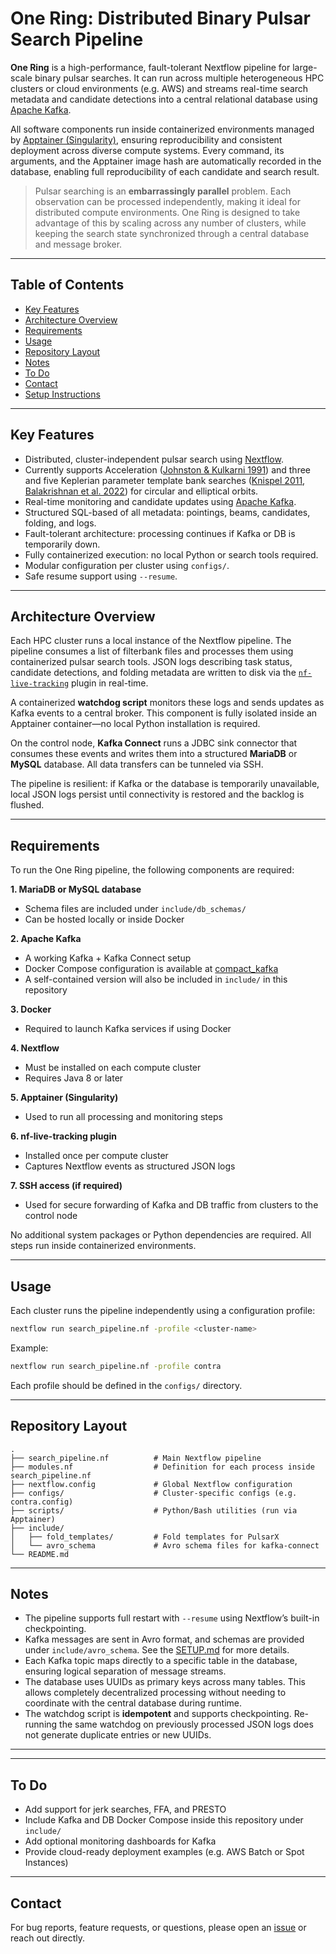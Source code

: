 # One Ring: Distributed Binary Pulsar Search Pipeline

**One Ring** is a high-performance, fault-tolerant Nextflow pipeline for large-scale binary pulsar searches. It can run across multiple heterogeneous HPC clusters or cloud environments (e.g. AWS) and streams real-time search metadata and candidate detections into a central relational database using [Apache Kafka](https://kafka.apache.org/).

All software components run inside containerized environments managed by [Apptainer (Singularity)](https://apptainer.org/), ensuring reproducibility and consistent deployment across diverse compute systems. Every command, its arguments, and the Apptainer image hash are automatically recorded in the database, enabling full reproducibility of each candidate and search result.


> Pulsar searching is an **embarrassingly parallel** problem. Each observation can be processed independently, making it ideal for distributed compute environments. One Ring is designed to take advantage of this by scaling across any number of clusters, while keeping the search state synchronized through a central database and message broker.

---

## Table of Contents

* [Key Features](#key-features)
* [Architecture Overview](#architecture-overview)
* [Requirements](#requirements)
* [Usage](#usage)
* [Repository Layout](#repository-layout)
* [Notes](#notes)
* [To Do](#to-do)
* [Contact](#contact)
* [Setup Instructions](SETUP.md)

---

## Key Features

* Distributed, cluster-independent pulsar search using [Nextflow](https://www.nextflow.io/).
* Currently supports Acceleration ([Johnston & Kulkarni 1991](https://ui.adsabs.harvard.edu/abs/1991ApJ...368..504J/abstract)) and three and five Keplerian parameter template bank searches ([Knispel 2011](https://ui.adsabs.harvard.edu/abs/2011PhDT.......293K/abstract), [Balakrishnan et al. 2022](https://ui.adsabs.harvard.edu/abs/2022MNRAS.511.1265B/abstract)) for circular and elliptical orbits.
* Real-time monitoring and candidate updates using [Apache Kafka](https://kafka.apache.org/).
* Structured SQL-based  of all metadata: pointings, beams, candidates, folding, and logs.
* Fault-tolerant architecture: processing continues if Kafka or DB is temporarily down.
* Fully containerized execution: no local Python or search tools required.
* Modular configuration per cluster using `configs/`.
* Safe resume support using `--resume`.

---

## Architecture Overview

Each HPC cluster runs a local instance of the Nextflow pipeline. The pipeline consumes a list of filterbank files and processes them using containerized pulsar search tools. JSON logs describing task status, candidate detections, and folding metadata are written to disk via the [`nf-live-tracking`](https://github.com/vishnubk/nf-live-tracking) plugin in real-time.

A containerized **watchdog script** monitors these logs and sends updates as Kafka events to a central broker. This component is fully isolated inside an Apptainer container—no local Python installation is required.

On the control node, **Kafka Connect** runs a JDBC sink connector that consumes these events and writes them into a structured **MariaDB** or **MySQL** database. All data transfers can be tunneled via SSH.

The pipeline is resilient: if Kafka or the database is temporarily unavailable, local JSON logs persist until connectivity is restored and the backlog is flushed.

---

## Requirements

To run the One Ring pipeline, the following components are required:

**1. MariaDB or MySQL database**

* Schema files are included under `include/db_schemas/`
* Can be hosted locally or inside Docker

**2. Apache Kafka**

* A working Kafka + Kafka Connect setup
* Docker Compose configuration is available at [compact\_kafka](https://github.com/erc-compact/compact_kafka)
* A self-contained version will also be included in `include/` in this repository

**3. Docker**

* Required to launch Kafka services if using Docker

**4. Nextflow**

* Must be installed on each compute cluster
* Requires Java 8 or later

**5. Apptainer (Singularity)**

* Used to run all processing and monitoring steps

**6. nf-live-tracking plugin**

* Installed once per compute cluster
* Captures Nextflow events as structured JSON logs

**7. SSH access (if required)**

* Used for secure forwarding of Kafka and DB traffic from clusters to the control node

No additional system packages or Python dependencies are required. All steps run inside containerized environments.

---

## Usage

Each cluster runs the pipeline independently using a configuration profile:

```bash
nextflow run search_pipeline.nf -profile <cluster-name>
```

Example:

```bash
nextflow run search_pipeline.nf -profile contra
```

Each profile should be defined in the `configs/` directory. 

---

## Repository Layout

```plaintext
.
├── search_pipeline.nf          # Main Nextflow pipeline
├── modules.nf                  # Definition for each process inside search_pipeline.nf
├── nextflow.config             # Global Nextflow configuration
├── configs/                    # Cluster-specific configs (e.g. contra.config)
├── scripts/                    # Python/Bash utilities (run via Apptainer)
├── include/
│   ├── fold_templates/         # Fold templates for PulsarX
│   └── avro_schema             # Avro schema files for kafka-connect
└── README.md
```

---



## Notes

* The pipeline supports full restart with `--resume` using Nextflow’s built-in checkpointing.
* Kafka messages are sent in Avro format, and schemas are provided under `include/avro_schema`. See the [SETUP.md](SETUP.md) for more details.
* Each Kafka topic maps directly to a specific table in the database, ensuring logical separation of message streams.
* The database uses UUIDs as primary keys across many tables. This allows completely decentralized processing without needing to coordinate with the central database during runtime.
* The watchdog script is **idempotent** and supports checkpointing. Re-running the same watchdog on previously processed JSON logs does not generate duplicate entries or new UUIDs.

---

---

## To Do

* Add support for jerk searches, FFA, and PRESTO
* Include Kafka and DB Docker Compose inside this repository under `include/`
* Add optional monitoring dashboards for Kafka
* Provide cloud-ready deployment examples (e.g. AWS Batch or Spot Instances)

---

## Contact

For bug reports, feature requests, or questions, please open an [issue](https://github.com/vishnubk/one_ring/issues) or reach out directly.


